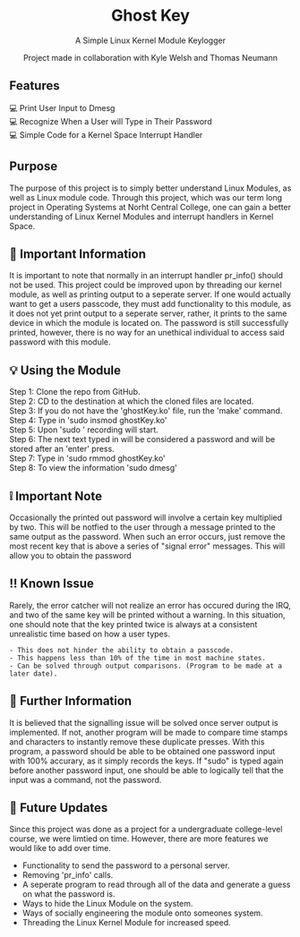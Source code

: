 <h1 align="center">Ghost Key</h1>
<p align="center">A Simple Linux Kernel Module Keylogger</p>
<p align="center">Project made in collaboration with Kyle Welsh and Thomas Neumann</p>

## Features
:computer: Print User Input to Dmesg <br />
:computer: Recognize When a User will Type in Their Password <br />
:computer: Simple Code for a Kernel Space Interrupt Handler <br />

## Purpose
The purpose of this project is to simply better understand Linux Modules, as well as Linux module code. Through
this project, which was our term long project in Operating Systems at Norht Central College, one can gain a better understanding
of Linux Kernel Modules and interrupt handlers in Kernel Space.

## :page_facing_up: Important Information
It is important to note that normally in an interrupt handler pr_info() should not be used. This project
could be improved upon by threading our kernel module, as well as printing output to a seperate server. If one would
actually want to get a users passcode, they must add functionality to this module, as it does not yet print output
to a seperate server, rather, it prints to the same device in which the module is located on. The password is still
successfully printed, however, there is no way for an unethical individual to access said password with this module.<br />

## 💡 Using the Module
  Step 1: Clone the repo from GitHub.<br />
  Step 2: CD to the destination at which the cloned files are located.<br />
  Step 3: If you do not have the 'ghostKey.ko' file, run the 'make' command.<br />
  Step 4: Type in 'sudo insmod ghostKey.ko'<br />
  Step 5: Upon 'sudo <command> <enter>' recording will start.<br />
  Step 6: The next text typed in will be considered a password and will be stored after an 'enter' press.<br />
  Step 7: Type in 'sudo rmmod ghostKey.ko'<br />
  Step 8: To view the information 'sudo dmesg'<br />
  
## :grey_exclamation: Important Note
Occasionally the printed out password will involve a certain key multiplied by two. This will be notfied to the user
through a message printed to the same output as the password. When such an error occurs, just remove the most recent
key that is above a series of "signal error" messages. This will allow you to obtain the password<br />

## ‼️ Known Issue
Rarely, the error catcher will not realize an error has occured during the IRQ, and two of the same key will be printed
without a warning. In this situation, one should note that the key printed twice is always at a consistent unrealistic time
based on how a user types.<br />
  
    - This does not hinder the ability to obtain a passcode.
    - This happens less than 10% of the time in most machine states.
    - Can be solved through output comparisons. (Program to be made at a later date).
  
## :bookmark_tabs: Further Information
It is believed that the signalling issue will be solved once server output is implemented. If not, another program will be made to compare
time stamps and characters to instantly remove these duplicate presses. With this program, a password should be able to be obtained one password
input with 100% accurary, as it simply records the keys. If "sudo" is typed again before another password input, one should be able to logically
tell that the input was a command, not the password.
 
## 🔄 Future Updates
Since this project was done as a project for a undergraduate college-level course, we were limtied on time. However, there are more features we would
like to add over time.
  - Functionality to send the password to a personal server.
  - Removing 'pr_info' calls.
  - A seperate program to read through all of the data and generate a guess on what the password is.
  - Ways to hide the Linux Module on the system.
  - Ways of socially engineering the module onto someones system.
  - Threading the Linux Kernel Module for increased speed.
  
  
  

